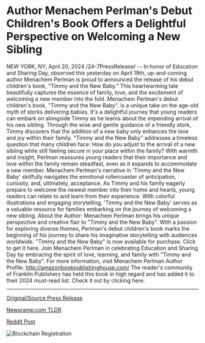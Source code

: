 # Author Menachem Perlman's Debut Children's Book Offers a Delightful Perspective on Welcoming a New Sibling

NEW YORK, NY, April 20, 2024 /24-7PressRelease/ -- In honor of Education and Sharing Day, observed this yesterday on April 19th, up-and-coming author Menachem Perlman is proud to announced the release of his debut children's book, "Timmy and the New Baby." This heartwarming tale beautifully captures the essence of family, love, and the excitement of welcoming a new member into the fold.  Menachem Perlman's debut children's book, "Timmy and the New Baby", is a unique take on the age-old myth of storks delivering babies. It's a delightful journey that young readers can embark on alongside Timmy as he learns about the impending arrival of his new sibling. Through the wise and gentle guidance of a friendly stork, Timmy discovers that the addition of a new baby only enhances the love and joy within their family.  "Timmy and the New Baby" addresses a timeless question that many children face: How do you adjust to the arrival of a new sibling while still feeling secure in your place within the family? With warmth and insight, Perlman reassures young readers that their importance and love within the family remain steadfast, even as it expands to accommodate a new member.  Menachem Perlman's narrative in 'Timmy and the New Baby' skillfully navigates the emotional rollercoaster of anticipation, curiosity, and, ultimately, acceptance. As Timmy and his family eagerly prepare to welcome the newest member into their home and hearts, young readers can relate to and learn from their experience. With colorful illustrations and engaging storytelling, 'Timmy and the New Baby' serves as a valuable resource for families embarking on the journey of welcoming a new sibling.  About the Author: Menachem Perlman brings his unique perspective and creative flair to "Timmy and the New Baby". With a passion for exploring diverse themes, Perlman's debut children's book marks the beginning of his journey to share his imaginative storytelling with audiences worldwide.  "Timmy and the New Baby" is now available for purchase. Click to get it here.   Join Menachem Perlman in celebrating Education and Sharing Day by embracing the spirit of love, learning, and family with "Timmy and the New Baby".  For more information, visit Menachem Perlman Author Profile.  http://amazonbookpublishinghouse.com/  The reader's community of Franklin Publishers has held this book in high regard and has added it to their 2024 must-read list. Check it out by clicking here. 

---

[Original/Source Press Release](https://www.24-7pressrelease.com/press-release/510229/author-menachem-perlmans-debut-childrens-book-offers-a-delightful-perspective-on-welcoming-a-new-sibling)
                    

[Newsramp.com TLDR](None) 



[Reddit Post](https://www.reddit.com/r/BookNews/comments/1c8jt15/new_childrens_book_timmy_and_the_new_baby/) 



![Blockchain Registration](https://cdn.newsramp.app/24-7PressRelease/qrcode/244/20/poemRMfb.webp)